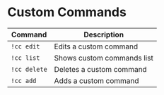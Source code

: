 # Custom Commands

Command | Description
--- | ---
`!cc edit`	| Edits a custom command
`!cc list`	| Shows custom commands list
`!cc delete`	| Deletes a custom command
`!cc add`	| Adds a custom command

